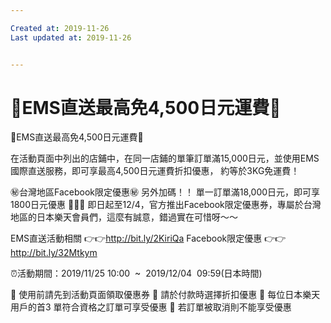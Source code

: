 ```yaml
---

Created at: 2019-11-26
Last updated at: 2019-11-26


---
```


# 🎉EMS直送最高免4,500日元運費🎉


🎉EMS直送最高免4,500日元運費🎉

在活動頁面中列出的店鋪中，在同一店鋪的單筆訂單滿15,000日元，並使用EMS國際直送服務，即可享最高4,500日元運費折扣優惠，
約等於3KG免運費！

㊙台灣地區Facebook限定優惠㊙
另外加碼！！
單一訂單滿18,000日元，即可享1800日元優惠 💝💝💝
即日起至12/4，官方推出Facebook限定優惠券，專屬於台灣地區的日本樂天會員們，這麼有誠意，錯過實在可惜呀～～

EMS直送活動相關 👉👉<http://bit.ly/2KiriQa>
Facebook限定優惠 👉👉<http://bit.ly/32Mtkym>

⏰活動期間：2019/11/25 10:00  ~  2019/12/04  09:59(日本時間)

📌 使用前請先到活動頁面領取優惠券
📌 請於付款時選擇折扣優惠
📌 每位日本樂天用戶的首3 單符合資格之訂單可享受優惠
📌 若訂單被取消則不能享受優惠


